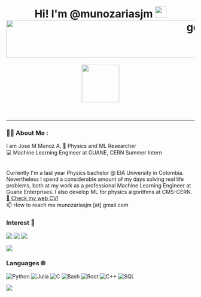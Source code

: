 
<h1 align="center">
  Hi!  I'm @munozariasjm 
  <img src="https://media.giphy.com/media/hvRJCLFzcasrR4ia7z/giphy.gif" width="30px"/>

  <img src="https://c.tenor.com/A86hwUcOp10AAAAC/black-white.gif" alt="geo" width="1000" height="100">

 </h1>
 <div id="header" align="center">
  <img src="https://media0.giphy.com/media/Qo2dupDib32rkTY4hX/giphy.gif" width="100"/>
</div>
 
 <br>
 <br>
 
 ---
### :man_technologist: About Me :
I am Jose M Munoz A, 
 🧪 Physics and ML Researcher<br>
 💻 Machine Learning Engineer at GUANE, CERN Summer Intern
 
<br>
Currently I'm a last year Physics bachelor @ EIA University in Colombia. Nevertheless I spend a considerable amount of my days solving real life problems, both at my work as a professional Machine Learning Engineer at Guane Enterprises. I also develop ML for physics algorithms at CMS-CERN.

<br>
<a href="http://munozariasjm.github.io"> 📜 Check my web CV!</a> <br>
📫 How to reach me munozariasjm [at] gmail.com<br>


### Interest 👀 

[![](https://img.shields.io/badge/-⚛️%20Physics-000)]()
[![](https://img.shields.io/badge/-🦾%20MachineLearning-000)]()
[![](https://img.shields.io/badge/-📝%20NLP-000)]()



![](http://github-profile-summary-cards.vercel.app/api/cards/most-commit-language?username=munozariasjm&theme=github)



### Languages 🌐

![Python](https://img.shields.io/badge/-Python-000?&logo=Python)
![Julia](https://img.shields.io/badge/-Julia-000?&logo=Julia)
![C](https://img.shields.io/badge/-C-000?&logo=C)
![Bash](https://img.shields.io/badge/-Bash-000?&logo=Bash&logoColor=007396)
![Root](https://img.shields.io/badge/-Root-000?&logo=Root)
![C++](https://img.shields.io/badge/-C++-000?&logo=c%2b%2b&logoColor=00599C)
![SQL](https://img.shields.io/badge/-SQL-000?&logo=MySQL)

![](http://github-profile-summary-cards.vercel.app/api/cards/profile-details?username=munozariasjm&theme=github)
